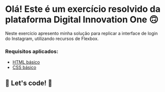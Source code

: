 # Olá! Este é um exercício resolvido da plataforma Digital Innovation One 🙃

Neste exercício apresento minha solução para replicar a interface de login do Instagram, utilizando recursos de Flexbox.

### Requisitos aplicados:

* [HTML básico](https://www.w3schools.com/html/)
* [CSS básico](https://developer.mozilla.org/pt-BR/docs/Web/CSS)

## 🚀 Let's code! 🚀
